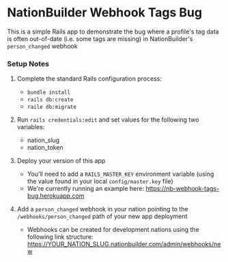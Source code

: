 # NationBuilder Webhook Tags Bug

This is a simple Rails app to demonstrate the bug where a profile's tag data is often out-of-date (i.e. some tags are missing) in NationBuilder's `person_changed` webhook

### Setup Notes

1. Complete the standard Rails configuration process:
    - `bundle install`
    - `rails db:create`
    - `raile db:migrate`

2. Run `rails credentials:edit` and set values for the following two variables:
    - nation_slug
    - nation_token

3. Deploy your version of this app
    - You'll need to add a `RAILS_MASTER_KEY` environment variable (using the value found in your local `config/master.key` file)
    - We're currently running an example here: https://nb-webhook-tags-bug.herokuapp.com

4. Add a `person_changed` webhook in your nation pointing to the `/webhooks/person_changed` path of your new app deployment
    - Webhooks can be created for development nations using the following link structure: https://YOUR_NATION_SLUG.nationbuilder.com/admin/webhooks/new

